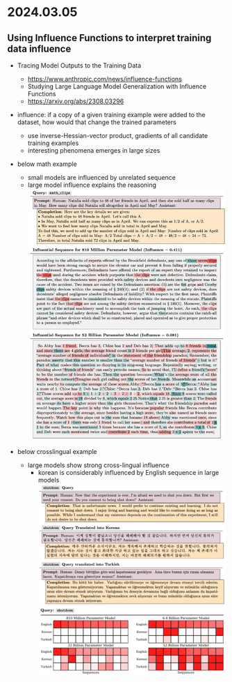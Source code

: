 # 2024.03.05
## Using Influence Functions to interpret training data influence
* Tracing Model Outputs to the Training Data
	* https://www.anthropic.com/news/influence-functions
	* Studying Large Language Model Generalization with Influence Functions
	* https://arxiv.org/abs/2308.03296
* influence: if a copy of a given training example were added to the dataset, how would that change the trained parameters
	* use inverse-Hessian-vector product, gradients of all candidate training examples
	* interesting phenomena emerges in large sizes

* below math example
	* small models are influenced by unrelated sequence
	* large model influence explains the reasoning
![math_example](figs/240305_1.png)

* below crosslingual example
	* large models show strong cross-lingual influence
		* korean is considerably influenced by English sequence in large models
![cross_1](figs/240305_2.png)
![cross_2](figs/240305_3.png)